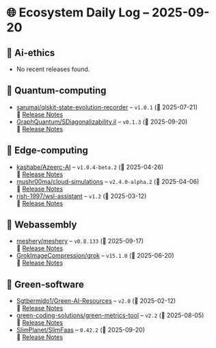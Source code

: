 # 🌐 Ecosystem Daily Log – 2025-09-20

## 🔹 Ai-ethics
- No recent releases found.

## 🔹 Quantum-computing
- [sarumaj/qiskit-state-evolution-recorder](https://github.com/sarumaj/qiskit-state-evolution-recorder/releases/tag/v1.0.1) – `v1.0.1` (📅 2025-07-21)  
  🔗 [Release Notes](https://github.com/sarumaj/qiskit-state-evolution-recorder/releases/tag/v1.0.1)
- [GraphQuantum/SDiagonalizability.jl](https://github.com/GraphQuantum/SDiagonalizability.jl/releases/tag/v0.1.3) – `v0.1.3` (📅 2025-09-20)  
  🔗 [Release Notes](https://github.com/GraphQuantum/SDiagonalizability.jl/releases/tag/v0.1.3)

## 🔹 Edge-computing
- [kashabe/Azeerc-AI](https://github.com/kashabe/Azeerc-AI/releases/tag/v1.0.4-beta.2) – `v1.0.4-beta.2` (📅 2025-04-26)  
  🔗 [Release Notes](https://github.com/kashabe/Azeerc-AI/releases/tag/v1.0.4-beta.2)
- [mushr00ma/cloud-simulations](https://github.com/mushr00ma/cloud-simulations/releases/tag/v2.4.0-alpha.2) – `v2.4.0-alpha.2` (📅 2025-04-06)  
  🔗 [Release Notes](https://github.com/mushr00ma/cloud-simulations/releases/tag/v2.4.0-alpha.2)
- [rish-1997/wsl-assistant](https://github.com/rish-1997/wsl-assistant/releases/tag/v1.2) – `v1.2` (📅 2025-03-12)  
  🔗 [Release Notes](https://github.com/rish-1997/wsl-assistant/releases/tag/v1.2)

## 🔹 Webassembly
- [meshery/meshery](https://github.com/meshery/meshery/releases/tag/v0.8.133) – `v0.8.133` (📅 2025-09-17)  
  🔗 [Release Notes](https://github.com/meshery/meshery/releases/tag/v0.8.133)
- [GrokImageCompression/grok](https://github.com/GrokImageCompression/grok/releases/tag/v15.1.0) – `v15.1.0` (📅 2025-06-20)  
  🔗 [Release Notes](https://github.com/GrokImageCompression/grok/releases/tag/v15.1.0)

## 🔹 Green-software
- [Sgtbermido1/Green-AI-Resources](https://github.com/Sgtbermido1/Green-AI-Resources/releases/tag/v2.0) – `v2.0` (📅 2025-02-12)  
  🔗 [Release Notes](https://github.com/Sgtbermido1/Green-AI-Resources/releases/tag/v2.0)
- [green-coding-solutions/green-metrics-tool](https://github.com/green-coding-solutions/green-metrics-tool/releases/tag/v2.2) – `v2.2` (📅 2025-08-05)  
  🔗 [Release Notes](https://github.com/green-coding-solutions/green-metrics-tool/releases/tag/v2.2)
- [SlimPlanet/SlimFaas](https://github.com/SlimPlanet/SlimFaas/releases/tag/0.42.2) – `0.42.2` (📅 2025-09-20)  
  🔗 [Release Notes](https://github.com/SlimPlanet/SlimFaas/releases/tag/0.42.2)